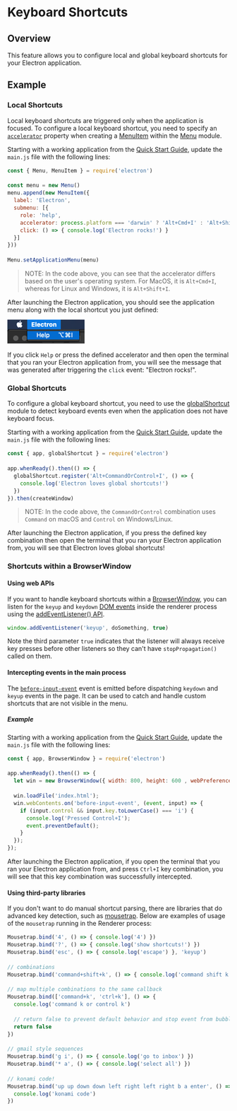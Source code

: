 # Keyboard Shortcuts

## Overview

This feature allows you to configure local and global keyboard shortcuts
for your Electron application.

## Example

### Local Shortcuts

Local keyboard shortcuts are triggered only when the application is focused.
To configure a local keyboard shortcut, you need to specify an [`accelerator`]
property when creating a [MenuItem] within the [Menu] module.

Starting with a working application from the
[Quick Start Guide](quick-start.md), update the `main.js` file with the
following lines:

```js
const { Menu, MenuItem } = require('electron')

const menu = new Menu()
menu.append(new MenuItem({
  label: 'Electron',
  submenu: [{
    role: 'help',
    accelerator: process.platform === 'darwin' ? 'Alt+Cmd+I' : 'Alt+Shift+I',
    click: () => { console.log('Electron rocks!') }
  }]
}))

Menu.setApplicationMenu(menu)
```

> NOTE: In the code above, you can see that the accelerator differs based on the
user's operating system. For MacOS, it is `Alt+Cmd+I`, whereas for Linux and
Windows, it is `Alt+Shift+I`.

After launching the Electron application, you should see the application menu
along with the local shortcut you just defined:

![Menu with a local shortcut](../images/local-shortcut.png)

If you click `Help` or press the defined accelerator and then open the terminal
that you ran your Electron application from, you will see the message that was
generated after triggering the `click` event: "Electron rocks!".

### Global Shortcuts

To configure a global keyboard shortcut, you need to use the [globalShortcut]
module to detect keyboard events even when the application does not have
keyboard focus.

Starting with a working application from the
[Quick Start Guide](quick-start.md), update the `main.js` file with the
following lines:

```js
const { app, globalShortcut } = require('electron')

app.whenReady().then(() => {
  globalShortcut.register('Alt+CommandOrControl+I', () => {
    console.log('Electron loves global shortcuts!')
  })
}).then(createWindow)
```

> NOTE: In the code above, the `CommandOrControl` combination uses `Command`
on macOS and `Control` on Windows/Linux.

After launching the Electron application, if you press the defined key
combination then open the terminal that you ran your Electron application from,
you will see that Electron loves global shortcuts!

### Shortcuts within a BrowserWindow

#### Using web APIs

If you want to handle keyboard shortcuts within a [BrowserWindow], you can
listen for the `keyup` and `keydown` [DOM events][dom-events] inside the
renderer process using the [addEventListener() API][addEventListener-api].

```js
window.addEventListener('keyup', doSomething, true)
```

Note the third parameter `true` indicates that the listener will always receive
key presses before other listeners so they can't have `stopPropagation()`
called on them.

#### Intercepting events in the main process

The [`before-input-event`](../api/web-contents.md#event-before-input-event) event
is emitted before dispatching `keydown` and `keyup` events in the page. It can
be used to catch and handle custom shortcuts that are not visible in the menu.

##### Example

Starting with a working application from the
[Quick Start Guide](quick-start.md), update the `main.js` file with the
following lines:
 
```js
const { app, BrowserWindow } = require('electron')

app.whenReady().then(() => {
  let win = new BrowserWindow({ width: 800, height: 600 , webPreferences: { nodeIntegration: true }})
  
  win.loadFile('index.html');
  win.webContents.on('before-input-event', (event, input) => {
    if (input.control && input.key.toLowerCase() === 'i') {
      console.log('Pressed Control+I');
      event.preventDefault();
    }
  });
});
```

After launching the Electron application, if you open the terminal that you ran
your Electron application from, and press `Ctrl+I` key combination, you will
see that this key combination was successfully intercepted.

#### Using third-party libraries

If you don't want to do manual shortcut parsing, there are libraries that do
advanced key detection, such as [mousetrap]. Below are examples of usage of the
`mousetrap` running in the Renderer process:

```js
Mousetrap.bind('4', () => { console.log('4') })
Mousetrap.bind('?', () => { console.log('show shortcuts!') })
Mousetrap.bind('esc', () => { console.log('escape') }, 'keyup')

// combinations
Mousetrap.bind('command+shift+k', () => { console.log('command shift k') })

// map multiple combinations to the same callback
Mousetrap.bind(['command+k', 'ctrl+k'], () => {
  console.log('command k or control k')

  // return false to prevent default behavior and stop event from bubbling
  return false
})

// gmail style sequences
Mousetrap.bind('g i', () => { console.log('go to inbox') })
Mousetrap.bind('* a', () => { console.log('select all') })

// konami code!
Mousetrap.bind('up up down down left right left right b a enter', () => {
  console.log('konami code')
})
```

[Menu]: ../api/menu.md
[MenuItem]: ../api/menu-item.md
[globalShortcut]: ../api/global-shortcut.md
[`accelerator`]: ../api/accelerator.md
[BrowserWindow]: ../api/browser-window.md
[mousetrap]: https://github.com/ccampbell/mousetrap
[dom-events]: https://developer.mozilla.org/en-US/docs/Web/Events
[addEventListener-api]: https://developer.mozilla.org/en-US/docs/Web/API/EventTarget/addEventListener
